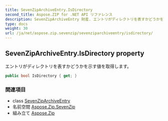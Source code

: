 ```yaml
---
title: SevenZipArchiveEntry.IsDirectory
second_title: Aspose.ZIP for .NET API リファレンス
description: SevenZipArchiveEntry 財産. エントリがディレクトリを表すかどうかを示す値を取得します
type: docs
weight: 30
url: /ja/net/aspose.zip.sevenzip/sevenziparchiveentry/isdirectory/
---
```

## SevenZipArchiveEntry.IsDirectory property

エントリがディレクトリを表すかどうかを示す値を取得します。

```csharp
public bool IsDirectory { get; }
```

### 関連項目

* class [SevenZipArchiveEntry](../)
* 名前空間 [Aspose.Zip.SevenZip](../../sevenziparchiveentry/)
* 組み立て [Aspose.Zip](../../../)


